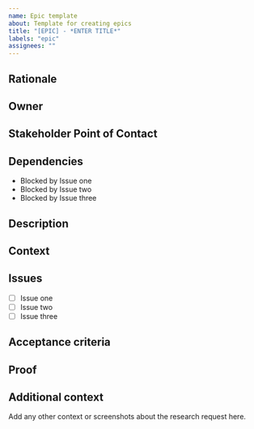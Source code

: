 ```yaml
---
name: Epic template
about: Template for creating epics
title: "[EPIC] - *ENTER TITLE*"
labels: "epic"
assignees: ""
---
```


## Rationale

## Owner

## Stakeholder Point of Contact

## Dependencies

- Blocked by Issue one
- Blocked by Issue two
- Blocked by Issue three

## Description

## Context

## Issues

- [ ] Issue one
- [ ] Issue two
- [ ] Issue three

## Acceptance criteria

## Proof

## Additional context

Add any other context or screenshots about the research request here.
